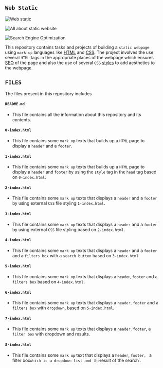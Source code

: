 ## `Web Static`

![Web static](https://encrypted-tbn0.gstatic.com/images?q=tbn:ANd9GcTraVdi7X6EJ4Q-fOxq9Ed6gWl5UBQ9_xKzEg&usqp=CAU)

![All about static website](https://cdn.educba.com/academy/wp-content/uploads/2020/07/psd-9-9-5-3.jpg)

![Search Engine Optimization](https://upload.wikimedia.org/wikipedia/commons/thumb/e/ea/Demystifying_Search_Engine_Optimization_-viz_notes-_-wcyvr_%288084222814%29.jpg/400px-Demystifying_Search_Engine_Optimization_-viz_notes-_-wcyvr_%288084222814%29.jpg)


This repository contains tasks and projects of building a `static webpage` using `mark up` languages like [HTML](https://en.wikipedia.org/wiki/HTML) and [CSS](https://en.wikipedia.org/wiki/CSS). The project involves the use several `HTML` tags in the appropriate places of the webpage which ensures [SEO](https://en.wikipedia.org/wiki/Search_engine_optimization) of the page and also the use of several `CSS` [styles](https://www.geeksforgeeks.org/types-of-css-cascading-style-sheet/) to add aesthetics to the webpage.

## `FILES`

The files present in this repository includes

#### `README.md`
  - This file contains all the information about this repository and its contents.

#### `0-index.html`
 - This file contains some `mark up` texts that builds up a `HTML` page to display a `header` and a `footer`.

#### `1-index.html`
  - This file contains some `mark up` texts that builds up a `HTML` page to display a `header` and `footer` by using the `style` tag in the `head` tag based on `0-index.html`.

#### `2-index.html`
  - This file contains some `mark up` texts that displays a `header` and a `footer` by using external `CSS` file styling `1-index.html`.

#### `3-index.html`
  - This file contains some `mark up` texts that displays a `header` and a `footer` by using external `CSS` file styling based on `2-index.html`.

#### `4-index.html`
  - This file contains some `mark up` texts that displays a `header` and a `footer`  and a `filters box` with a `search button` based on `3-index.html`.

#### `5-index.html`
  - This file contains some `mark up` texts that displays a `heade`r, `footer` and a `filters box` based on `4-index.html`.

#### `6-index.html`
  - This file contains some `mark up` texts that displays a `header`, `footer` and a `filters box` with `dropdown`, based on `5-index.html`.

#### `7-index.html`
  - This file contains some `mark up` texts that displays a `header`, `footer`, a `filter box` with dropdown and results.

#### `8-index.html`
  - This file contains some `mark up` text that displays a `header`, `footer, ` a filter box` which is a dropdown list and the `result of the search`.
